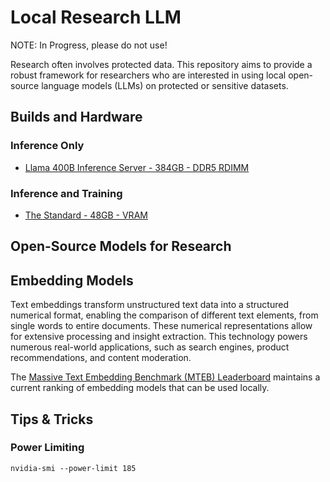 # Local Research LLM

NOTE: In Progress, please do not use!

Research often involves protected data. This repository aims to provide a robust framework for researchers who are interested in using local open-source language models (LLMs) on protected or sensitive datasets.

## Builds and Hardware

### Inference Only

- [Llama 400B Inference Server - 384GB - DDR5 RDIMM](./builds/01.md)

### Inference and Training

- [The Standard - 48GB - VRAM]()

## Open-Source Models for Research

## Embedding Models

Text embeddings transform unstructured text data into a structured numerical format, enabling the comparison of different text elements, from single words to entire documents. These numerical representations allow for extensive processing and insight extraction. This technology powers numerous real-world applications, such as search engines, product recommendations, and content moderation.

The [Massive Text Embedding Benchmark (MTEB) Leaderboard](https://huggingface.co/spaces/mteb/leaderboard) maintains a current ranking of embedding models that can be used locally. 

## Tips & Tricks

### Power Limiting

```{bash}
nvidia-smi --power-limit 185
```
